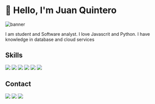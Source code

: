 # 👋 Hello, I'm Juan Quintero

![banner](https://cdn.pixabay.com/photo/2017/11/02/10/37/binary-2910663_960_720.jpg)

I am student and Software analyst. I love Javascrit and Python. I have knowledge in database and cloud services
## Skills
 ![](https://img.shields.io/badge/Javascript-Lang-blue?style=for-the-badge&logo=javascript)
 ![](https://img.shields.io/badge/Python-Lang-blue?style=for-the-badge&logo=python)
 ![](https://img.shields.io/badge/Java-Lang-blue?style=for-the-badge&logo=java)
 ![](https://img.shields.io/badge/AWS-Cloud-orange?style=for-the-badge&logo=amazonaws)
 ![](https://img.shields.io/badge/Oracle-DB-green?style=for-the-badge&logo=oracle)
 ![](https://img.shields.io/badge/PostgreSQL-DB-green?style=for-the-badge&logo=postgresql)
## Contact
 [![](https://img.shields.io/badge/Linkedin-blue?style=for-the-badge&logo=linkedin)](https://www.linkedin.com/in/juan-pablo-quintero-lopez-34759a228/)
 [![](https://img.shields.io/badge/Twitter-white?style=for-the-badge&logo=twitter)](https://twitter.com/juanpq2003)
 [![](https://img.shields.io/badge/Instagram-lightgrey?style=for-the-badge&logo=instagram)](https://www.instagram.com/juanpq2003/)
